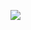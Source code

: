 [![](https://cdn.jsdelivr.net/gh/kpverse/.github/profile/welcome-to-the-kpverse.svg)](https://kpverse.in/ "KPVERSE")
